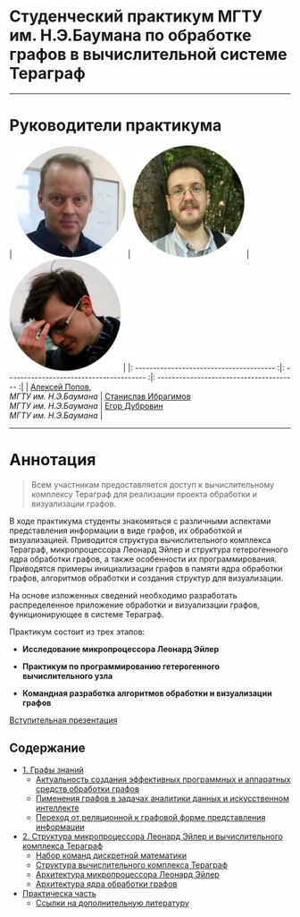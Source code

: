 # Cтуденческий практикум МГТУ им. Н.Э.Баумана по обработке графов в вычислительной системе Тераграф

---

# Руководители практикума


|   <img src="assets/aleksei_popov.png" width="200"> |  <img src="assets/stanislav_ibragimov.png" width="200">  |  <img src="assets/egor_dubrovin.png" width="200">  |
|: --------------------------------------- :|: --------------------------------------- :|: --------------------------------------- :|
|   [Алексей Попов](mailto:alexpopov@bmstu.ru), <br> *МГТУ им. Н.Э.Баумана*   |   [Станислав  Ибрагимов](mailto:ibragimov@bmstu.ru)  <br>  *МГТУ им. Н.Э.Баумана*    |   [Егор Дубровин](mailto:dubrovin.en@ya.ru)  <br>  *МГТУ им. Н.Э.Баумана*    |
 

---
	

# Аннотация <a name="0"></a>

> Всем участникам предоставляется доступ к вычислительному комплексу Тераграф для реализации проекта обработки и визуализации графов. 

В ходе практикума студенты знакомяться с различными аспектами представления информации в виде графов, их обработкой и визуализацией. Приводится структура вычислительного комплекса Тераграф, микропроцессора Леонард Эйлер и структура гетерогенного ядра обработки графов, а также особенности их программирования. Приводятся примеры инициализации графов в памяти ядра обработки графов, алгоритмов обработки и создания структур для визуализации. 

На основе изложенных сведений необходимо разработать распределенное приложение обработки и визуализации графов, функционирующее в системе Тераграф.

Практикум состоит из трех этапов:

- **Исследование микропроцессора Леонард Эйлер**

- **Практикум по программированию гетерогенного вычислительного узла**

- **Командная разработка алгоритмов обработки и визуализации графов**

[Вступительная презентация](https://github.com/alexbmstu/2021/blob/master/docs/%D0%9F%D1%80%D0%B0%D0%BA%D1%82%D0%B8%D0%BA%D1%83%D0%BC.pdf)


## Содержание


- [1. Графы знаний](#1)
	- [Актуальность создания эффективных программных и аппаратных средств обработки графов](#1_1)
	- [Пименения графов в задачах аналитики данных и искусственном интеллекте](#1_2)
	- [Переход от реляционной к графовой форме представления информации](#1_3)
- [2. Структура микропроцессора Леонард Эйлер и вычислительного комплекса Тераграф](#2)
	- [Набор команд дискретной математики](#2_1)
	- [Структура вычислительного комплекса Тераграф](#2_2)
	- [Архитектура микропроцессора Леонард Эйлер](#2_3)
	- [Архитектура ядра обработки графов](#2_4)
- [Практическа часть](#3)
	- [Ссылки на дополнительную литературу](#4_8)

